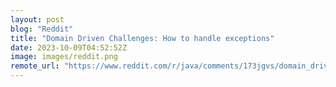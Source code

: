 ```yaml
---
layout: post
blog: "Reddit"
title: "Domain Driven Challenges: How to handle exceptions"
date: 2023-10-09T04:52:52Z
image: images/reddit.png
remote_url: "https://www.reddit.com/r/java/comments/173jgvs/domain_driven_challenges_how_to_handle_exceptions/"
---
```

